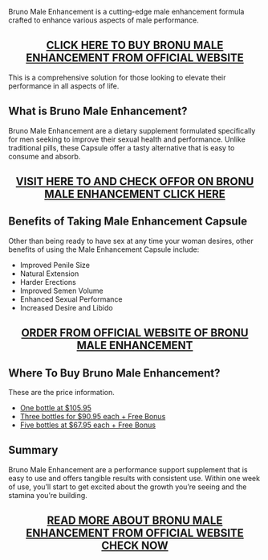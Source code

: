 <p>Bruno Male Enhancement is a cutting-edge male enhancement formula crafted to enhance various aspects of male performance.</p>
<h2 style="text-align: center;"><a href="https://sale365day.com/get-bruno-male-enhancement-au">CLICK HERE TO BUY BRONU MALE ENHANCEMENT FROM OFFICIAL WEBSITE</a></h2>
<p>This is a comprehensive solution for those looking to elevate their performance in all aspects of life.</p>
<h2 style="text-align: left;">What is Bruno Male Enhancement?</h2>
<p style="text-align: left;">Bruno Male Enhancement are a dietary supplement formulated specifically for men seeking to improve their sexual health and performance. Unlike traditional pills, these Capsule offer a tasty alternative that is easy to consume and absorb.</p>
<h2 style="text-align: center;"><a href="https://sale365day.com/get-bruno-male-enhancement-au">VISIT HERE TO AND CHECK OFFOR ON BRONU MALE ENHANCEMENT CLICK HERE</a></h2>
<h2 style="text-align: left;">Benefits of Taking Male Enhancement Capsule</h2>
<p style="text-align: left;">Other than being ready to have sex at any time your woman desires, other benefits of using the Male Enhancement Capsule include:</p>
<ul style="text-align: left;">
<li>Improved Penile Size</li>
<li>Natural Extension</li>
<li>Harder Erections</li>
<li>Improved Semen Volume</li>
<li>Enhanced Sexual Performance</li>
<li>Increased Desire and Libido</li>
</ul>
<h2 style="text-align: center;"><a href="https://sale365day.com/get-bruno-male-enhancement-au">ORDER FROM OFFICIAL WEBSITE OF BRONU MALE ENHANCEMENT</a></h2>
<h2 style="text-align: left;">Where To Buy Bruno Male Enhancement?</h2>
<p style="text-align: left;">These are the price information.</p>
<ul style="text-align: left;">
<li><a href="https://sale365day.com/get-bruno-male-enhancement-au">One bottle at $105.95</a></li>
<li><a href="https://sale365day.com/get-bruno-male-enhancement-au">Three bottles for $90.95 each + Free Bonus</a></li>
<li><a href="https://sale365day.com/get-bruno-male-enhancement-au">Five bottles at $67.95 each + Free Bonus</a></li>
</ul>
<h2 style="text-align: left;">Summary</h2>
<p style="text-align: left;">Bruno Male Enhancement are a performance support supplement that is easy to use and offers tangible results with consistent use. Within one week of use, you&rsquo;ll start to get excited about the growth you&rsquo;re seeing and the stamina you&rsquo;re building.</p>
<h2 style="text-align: center;"><a href="https://sale365day.com/get-bruno-male-enhancement-au">READ MORE ABOUT BRONU MALE ENHANCEMENT FROM OFFICIAL WEBSITE CHECK NOW</a></h2>
